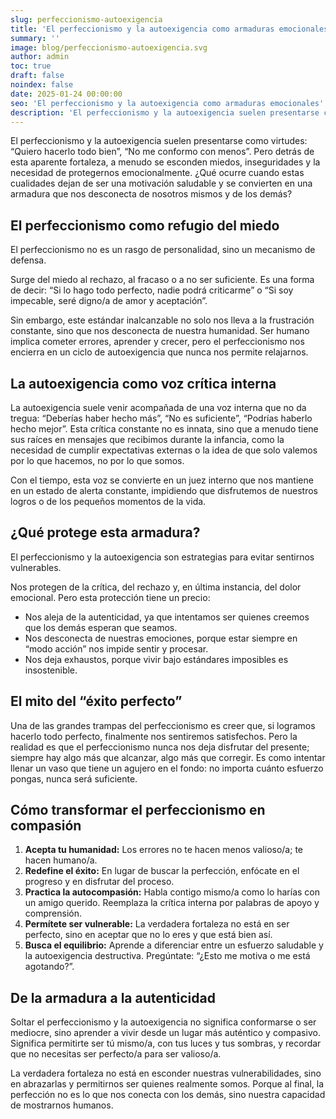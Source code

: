 ```yaml
---
slug: perfeccionismo-autoexigencia
title: 'El perfeccionismo y la autoexigencia como armaduras emocionales'
summary: ''
image: blog/perfeccionismo-autoexigencia.svg
author: admin
toc: true
draft: false
noindex: false
date: 2025-01-24 00:00:00
seo: 'El perfeccionismo y la autoexigencia como armaduras emocionales'
description: 'El perfeccionismo y la autoexigencia suelen presentarse como virtudes: “Quiero hacerlo todo bien”, “No me conformo con menos”. Pero detrás de esta…'
---
```


El perfeccionismo y la autoexigencia suelen presentarse como virtudes: “Quiero hacerlo todo bien”, “No me conformo con menos”. Pero detrás de esta aparente fortaleza, a menudo se esconden miedos, inseguridades y la necesidad de protegernos emocionalmente. ¿Qué ocurre cuando estas cualidades dejan de ser una motivación saludable y se convierten en una armadura que nos desconecta de nosotros mismos y de los demás?

## El perfeccionismo como refugio del miedo

El perfeccionismo no es un rasgo de personalidad, sino un mecanismo de defensa.

Surge del miedo al rechazo, al fracaso o a no ser suficiente. Es una forma de decir: “Si lo hago todo perfecto, nadie podrá criticarme” o “Si soy impecable, seré digno/a de amor y aceptación”.

Sin embargo, este estándar inalcanzable no solo nos lleva a la frustración constante, sino que nos desconecta de nuestra humanidad. Ser humano implica cometer errores, aprender y crecer, pero el perfeccionismo nos encierra en un ciclo de autoexigencia que nunca nos permite relajarnos.

## La autoexigencia como voz crítica interna

La autoexigencia suele venir acompañada de una voz interna que no da tregua: “Deberías haber hecho más”, “No es suficiente”, “Podrías haberlo hecho mejor”. Esta crítica constante no es innata, sino que a menudo tiene sus raíces en mensajes que recibimos durante la infancia, como la necesidad de cumplir expectativas externas o la idea de que solo valemos por lo que hacemos, no por lo que somos.

Con el tiempo, esta voz se convierte en un juez interno que nos mantiene en un estado de alerta constante, impidiendo que disfrutemos de nuestros logros o de los pequeños momentos de la vida.

## ¿Qué protege esta armadura?

El perfeccionismo y la autoexigencia son estrategias para evitar sentirnos vulnerables.

Nos protegen de la crítica, del rechazo y, en última instancia, del dolor emocional. Pero esta protección tiene un precio:

- Nos aleja de la autenticidad, ya que intentamos ser quienes creemos que los demás esperan que seamos.
- Nos desconecta de nuestras emociones, porque estar siempre en “modo acción” nos impide sentir y procesar.
- Nos deja exhaustos, porque vivir bajo estándares imposibles es insostenible.

## El mito del “éxito perfecto”

Una de las grandes trampas del perfeccionismo es creer que, si logramos hacerlo todo perfecto, finalmente nos sentiremos satisfechos. Pero la realidad es que el perfeccionismo nunca nos deja disfrutar del presente; siempre hay algo más que alcanzar, algo más que corregir. Es como intentar llenar un vaso que tiene un agujero en el fondo: no importa cuánto esfuerzo pongas, nunca será suficiente.

## Cómo transformar el perfeccionismo en compasión

1. **Acepta tu humanidad:** Los errores no te hacen menos valioso/a; te hacen humano/a.
2. **Redefine el éxito:** En lugar de buscar la perfección, enfócate en el progreso y en disfrutar del proceso.
3. **Practica la autocompasión:** Habla contigo mismo/a como lo harías con un amigo querido. Reemplaza la crítica interna por palabras de apoyo y comprensión.
4. **Permítete ser vulnerable:** La verdadera fortaleza no está en ser perfecto, sino en aceptar que no lo eres y que está bien así.
5. **Busca el equilibrio:** Aprende a diferenciar entre un esfuerzo saludable y la autoexigencia destructiva. Pregúntate: “¿Esto me motiva o me está agotando?”.

## De la armadura a la autenticidad

Soltar el perfeccionismo y la autoexigencia no significa conformarse o ser mediocre, sino aprender a vivir desde un lugar más auténtico y compasivo. Significa permitirte ser tú mismo/a, con tus luces y tus sombras, y recordar que no necesitas ser perfecto/a para ser valioso/a.

La verdadera fortaleza no está en esconder nuestras vulnerabilidades, sino en abrazarlas y permitirnos ser quienes realmente somos. Porque al final, la perfección no es lo que nos conecta con los demás, sino nuestra capacidad de mostrarnos humanos.
